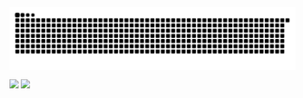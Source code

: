 <div>
  
![Snake animation](https://github.com/annaosousa/annaosousa/blob/output/github-contribution-grid-snake.svg) 
  
  <a href="https://www.linkedin.com/in/anna-caroline-de-oliveira-sousa" target="_blank"><img src="https://img.shields.io/badge/-LinkedIn-%230077B5?style=for-the-        badge&logo=linkedin&logoColor=white" target="_blank"></a> 
  <a href = "mailto: annaosousa@outlook.com"><img src="https://img.shields.io/badge/Microsoft_Outlook-0078D4?style=for-the-badge&logo=microsoft-outlook&logoColor=white"    target="_blank"></a>
  
</div>
